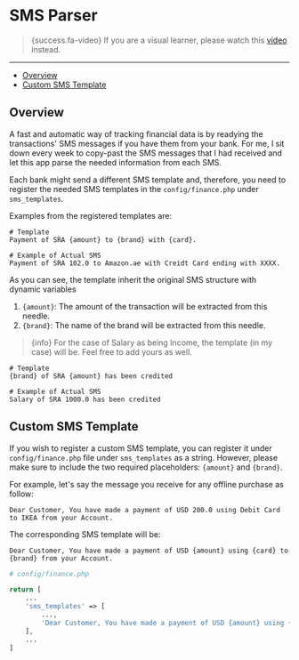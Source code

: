 # SMS Parser

> {success.fa-video} If you are a visual learner, please watch this [video](https://www.youtube.com/watch?v=U1GU9cGqvq4&list=PLw5MK6ws-o1_rNobmZCmnH5G11vwCiKKk&index=2&ab_channel=ILoveMathAcademy) instead.

---

- [Overview](#overview)
- [Custom SMS Template](#sms-template)

<a name="overview"></a>
## Overview

A fast and automatic way of tracking financial data is by readying the transactions' SMS messages if you have them from your bank. For me, I sit down every week to copy-past the SMS messages that I had received and let this app parse the needed information from each SMS.

Each bank might send a different SMS template and, therefore, you need to register the needed SMS templates in the `config/finance.php` under `sms_templates`.

Examples from the registered templates are:

```text
# Template
Payment of SRA {amount} to {brand} with {card}.

# Example of Actual SMS
Payment of SRA 102.0 to Amazon.ae with Creidt Card ending with XXXX.
```

As you can see, the template inherit the original SMS structure with dynamic variables

1. `{amount}`: The amount of the transaction will be extracted from this needle.
1. `{brand}`: The name of the brand will be extracted from this needle.

>{info} For the case of Salary as being Income, the template (in my case) will be. Feel free to add yours as well.

```text
# Template
{brand} of SRA {amount} has been credited 

# Example of Actual SMS
Salary of SRA 1000.0 has been credited 
```

<a name="sms-template"></a>
## Custom SMS Template

If you wish to register a custom SMS template, you can register it under `config/finance.php` file under `sms_templates` as a string. However, please make sure to include the two required placeholders: `{amount}` and `{brand}`.

For example, let's say the message you receive for any offline purchase as follow:

```text
Dear Customer, You have made a payment of USD 200.0 using Debit Card to IKEA from your Account.
```

The corresponding SMS template will be:

```text
Dear Customer, You have made a payment of USD {amount} using {card} to {brand} from your Account.
```

```php
# config/finance.php

return [
    ...
    'sms_templates' => [
        ...,
        'Dear Customer, You have made a payment of USD {amount} using {card} to {brand} from your Account.'
    ],
    ...
]
```    